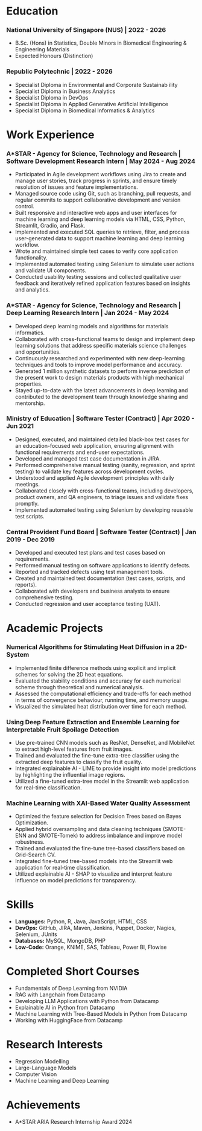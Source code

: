 # Education 
### **National University of Singapore (NUS) | 2022 - 2026**

- B.Sc. (Hons) in Statistics, Double Minors in Biomedical Engineering & Engineering Materials
- Expected Honours (Distinction)

### **Republic Polytechnic | 2022 - 2026**
- Specialist Diploma in Environmental and Corporate Sustainab ility
- Specialist Diploma in Business Analytics
- Specialist Diploma in DevOps
- Specialist Diploma in Applied Generative Artificial Intelligence
- Specialist Diploma in Biomedical Informatics & Analytics 

# Work Experience
### **A*STAR - Agency for Science, Technology and Research | Software Development Research Intern | May 2024 - Aug 2024**
- Participated in Agile development workflows using Jira to create and manage user stories, track progress in sprints, and ensure timely resolution of issues and feature implementations. 
- Managed source code using Git, such as branching, pull requests, and regular commits to support collaborative development and version control. 
- Built responsive and interactive web apps and user interfaces for machine learning and deep learning models via HTML, CSS, Python, Streamlit, Gradio, and Flask. 
- Implemented and executed SQL queries to retrieve, filter, and process user-generated data to support machine learning and deep learning workflow. 
- Wrote and maintained simple test cases to verify core application functionality.
- Implemented automated testing using Selenium to simulate user actions and validate UI components. 
- Conducted usability testing sessions and collected qualitative user feedback and iteratively refined application features based on insights and analytics.

### **A*STAR - Agency for Science, Technology and Research | Deep Learning Research Intern | Jan 2024 - May 2024**
- Developed deep learning models and algorithms for materials informatics.
- Collaborated with cross-functional teams to design and implement deep learning solutions that address specific materials science challenges and opportunities. 
- Continuously researched and experimented with new deep-learning techniques and tools to improve model performance and accuracy.
- Generated 1 million synthetic datasets to perform inverse prediction of the present work to design materials products with high mechanical properties.
- Stayed up-to-date with the latest advancements in deep learning and contributed to the development team through knowledge sharing and mentorship.

### **Ministry of Education | Software Tester (Contract) | Apr 2020 - Jun 2021**
- Designed, executed, and maintained detailed black-box test cases for an education-focused web application, ensuring alignment with functional requirements and end-user expectations.
- Developed and managed test case documentation in JIRA. 
- Performed comprehensive manual testing (sanity, regression, and sprint testing) to validate key features across development cycles. 
- Understood and applied Agile development principles with daily meetings. 
- Collaborated closely with cross-functional teams, including developers, product owners, and QA engineers, to triage issues and validate fixes promptly.
- Implemented automated testing using Selenium by developing reusable test scripts.

### **Central Provident Fund Board | Software Tester (Contract) | Jan 2019 - Dec 2019**
- Developed and executed test plans and test cases based on requirements.
- Performed manual testing on software applications to identify defects.
- Reported and tracked defects using test management tools.
- Created and maintained test documentation (test cases, scripts, and reports).
- Collaborated with developers and business analysts to ensure comprehensive testing.
- Conducted regression and user acceptance testing (UAT).
  
# Academic Projects
### Numerical Algorithms for Stimulating Heat Diffusion in a 2D-System
- Implemented finite difference methods using explicit and implicit schemes for solving the 2D heat equations.
- Evaluated the stability conditions and accuracy for each numerical scheme through theoretical and numerical analysis.
- Assessed the computational efficiency and trade-offs for each method in terms of convergence behaviour, running time, and memory usage.
- Visualized the simulated heat distribution over time for each method.
  
### **Using Deep Feature Extraction and Ensemble Learning for Interpretable Fruit Spoilage Detection**
- Use pre-trained CNN models such as ResNet, DenseNet, and MobileNet to extract high-level features from fruit images.
- Trained and evaluated the fine-tune extra-tree classifier using the extracted deep features to classify the fruit quality.
- Integrated explainable AI - LIME to provide insight into model predictions by highlighting the influential image regions.
- Utilized a fine-tuned extra-tree model in the Streamlit web application for real-time classification. 

### **Machine Learning with XAI-Based Water Quality Assessment**
- Optimized the feature selection for Decision Trees based on Bayes Optimization.
- Applied hybrid oversampling and data cleaning techniques (SMOTE-ENN and SMOTE-Tomek) to address imbalance and improve model robustness.
- Trained and evaluated the fine-tune tree-based classifiers based on Grid-Search CV.
- Integrated fine-tuned tree-based models into the Streamlit web application for real-time classification.
- Utilized explainable AI - SHAP to visualize and interpret feature influence on model predictions for transparency.

# Skills 
- **Languages:** Python, R, Java, JavaScript, HTML, CSS
- **DevOps:** GitHub, JIRA, Maven, Jenkins, Puppet, Docker, Nagios, Selenium, JUnits
- **Databases:** MySQL, MongoDB, PHP
- **Low-Code:** Orange, KNIME, SAS, Tableau, Power BI, Flowise

# Completed Short Courses
- Fundamentals of Deep Learning from NVIDIA
- RAG with Langchain from Datacamp
- Developing LLM Applications with Python from Datacamp
- Explainable AI in Python from Datacamp
- Machine Learning with Tree-Based Models in Python from Datacamp
- Working with HuggingFace from Datacamp

# Research Interests
- Regression Modelling
- Large-Language Models
- Computer Vision
- Machine Learning and Deep Learning

# Achievements
- A*STAR ARIA Research Internship Award 2024



